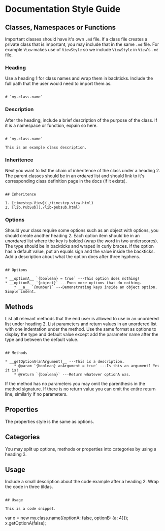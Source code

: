 # Documentation Style Guide

## Classes, Namespaces or Functions

Important classes should have it's own `.md` file. If a class file creates a private class that is important, you may include that in the same `.md` file. For example `View` makes use of `ViewStyle` so we include `ViewStyle` in `View`'s `.md` file.

### Heading

Use a heading 1 for class names and wrap them in backticks. Include the full path that the user would need to import them as.
	
~~~

# `my.class.name`
~~~

### Description

After the heading, include a brief description of the purpose of the class. If it is a namespace or function,
expain so here.

~~~

# `my.class.name`

This is an example class description.
~~~

### Inheritence

Next you want to list the chain of inheritence of the class under a heading 2. The parent classes should
be in an *ordered* list and should link to it's corresponding class definition page in the docs (if it
exists).

~~~

## Inheritence

1. [timestep.View](./timestep-view.html)
2. [lib.PubSub](./lib-pubsub.html)
~~~
	
### Options

Should your class require some options such as an object with options, you should create another heading 2.
Each option item should be in an *unordered* list where the key is bolded (wrap the word in two underscores). The
type should be in backticks and wraped in curly braces. If the option has a default value, put an equals sign
and the value inside the backticks. Add a description about what the option does after three hyphens.

~~~

## Options

* __optionA__ `{boolean} = true` ---This option does nothing!
* __optionB__ `{object}` ---Even more options that do nothing.
	* __a__ `{number}` ---Demonstrating keys inside an object option. Simple indent.
~~~

## Methods

List all relevant methods that the end user is allowed to use in an unordered list under heading 2. List
parameters and return values in an unordered list with one indentation under the method. Use the same
format as options to display the type and default value except add the parameter name after the type and between
the default value.

~~~

## Methods

* __getOptionA(anArgument)__ ---This is a description.
	* @param `{boolean} anArgument = true` ---Is this an argument? Yes it is!
	* @return `{boolean}` ---Return whatever optionA was.
~~~

If the method has no parameters you may omit the parenthesis in the method signature. If there is no
return value you can omit the entire return line, similarly if no parameters.

## Properties

The properties style is the same as options.

## Categories

You may split up options, methods or properties into categories by using a heading 3.

## Usage

Include a small description about the code example after a heading 2. Wrap the code in three tildas.

~~~

## Usage

This is a code snippet.

~~~
var x = new my.class.name({optionA: false, optionB: {a: 4}});
x.getOptionA(false);
~~~

~~~

